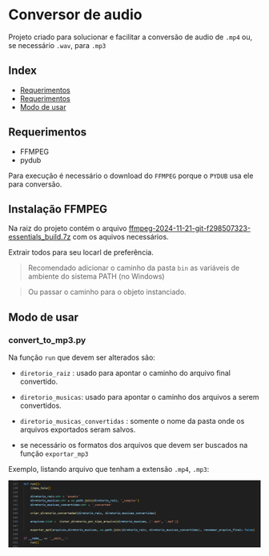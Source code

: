 # Conversor de audio 

Projeto criado para solucionar e facilitar a conversão de audio de `.mp4` ou, se necessário `.wav`, para `.mp3`


## Index

- [Requerimentos](#requerimentos)
- [Requerimentos](#requerimentos)
- [Modo de usar](#modo-de-usar)

## Requerimentos

- FFMPEG
- pydub

Para execução é necessário o download do `FFMPEG` porque o `PYDUB` usa ele para conversão.


## Instalação FFMPEG

Na raiz do projeto contém o arquivo [ffmpeg-2024-11-21-git-f298507323-essentials_build.7z](ffmpeg-2024-11-21-git-f298507323-essentials_build.7z) com os aquivos necessários.

Extrair todos para seu locarl de preferência.

> Recomendado adicionar o caminho da pasta `bin` as variáveis de ambiente do sistema PATH (no Windows)

> Ou passar o caminho para o objeto instanciado.

## Modo de usar

<!-- - [convert_to_mp3.py](#convert_to_mp3.py) -->

### convert_to_mp3.py

Na função `run` que devem ser alterados são: 
- `diretorio_raiz` : usado para apontar o caminho do arquivo final convertido.
- `diretorio_musicas`: usado para apontar o caminho dos arquivos a serem convertidos.
- `diretorio_musicas_convertidas` : somente o nome da pasta onde os arquivos exportados seram salvos.

- se necessário os formatos dos arquivos que devem ser buscados na função `exportar_mp3` 

Exemplo, listando arquivo que tenham a extensão `.mp4`, `.mp3`:

![print-funcao-run](assets\img\print_def_run.png)
      